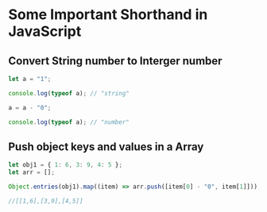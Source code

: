 # Some Important Shorthand in JavaScript

## Convert String number to Interger number

```javascript
let a = "1";

console.log(typeof a); // "string"

a = a - "0";

console.log(typeof a); // "number"
```

## Push object keys and values in a Array

```javascript
let obj1 = { 1: 6, 3: 9, 4: 5 };
let arr = [];

Object.entries(obj1).map((item) => arr.push([item[0] - "0", item[1]]));

//[[1,6],[3,9],[4,5]]
```
